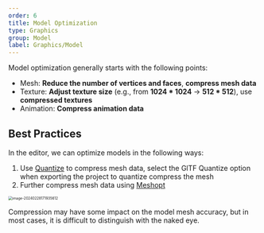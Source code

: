 ```yaml
---
order: 6
title: Model Optimization
type: Graphics
group: Model
label: Graphics/Model
---
```


Model optimization generally starts with the following points:

- Mesh: **Reduce the number of vertices and faces**, **compress mesh data**
- Texture: **Adjust texture size** (e.g., from **1024 \* 1024** -> **512 \* 512**), use **compressed textures**
- Animation: **Compress animation data**

## Best Practices

In the editor, we can optimize models in the following ways:

1. Use [Quantize](https://github.com/KhronosGroup/glTF/blob/main/extensions/2.0/Khronos/KHR_mesh_quantization/README.md) to compress mesh data, select the GlTF Quantize option when exporting the project to quantize compress the mesh
1. Further compress mesh data using [Meshopt](https://github.com/KhronosGroup/glTF/blob/main/extensions/2.0/Vendor/EXT_meshopt_compression/README.md)

<img src="https://mdn.alipayobjects.com/rms/afts/img/A*NiWATbLoZFkAAAAAAAAAAAAAARQnAQ/original/image-20240228171935612.png" alt="image-20240228171935612" style="zoom:50%;" />

Compression may have some impact on the model mesh accuracy, but in most cases, it is difficult to distinguish with the naked eye.


